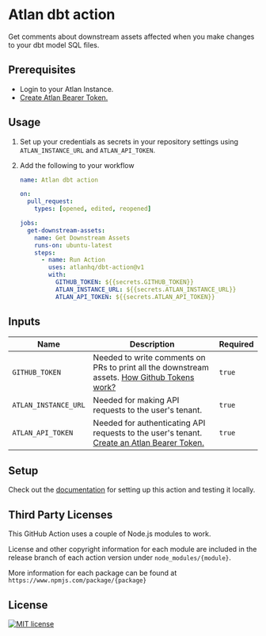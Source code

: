 # Atlan dbt action

Get comments about downstream assets affected when you make changes to your dbt model SQL files.

## Prerequisites

- Login to your Atlan Instance.
- [Create Atlan Bearer Token.](https://ask.atlan.com/hc/en-us/articles/8312649180049)

## Usage

1. Set up your credentials as secrets in your repository settings using `ATLAN_INSTANCE_URL` and `ATLAN_API_TOKEN`.

2. Add the following to your workflow

   ```yml
   name: Atlan dbt action

   on:
     pull_request:
       types: [opened, edited, reopened]

   jobs:
     get-downstream-assets:
       name: Get Downstream Assets
       runs-on: ubuntu-latest
       steps:
         - name: Run Action
           uses: atlanhq/dbt-action@v1
           with:
             GITHUB_TOKEN: ${{secrets.GITHUB_TOKEN}}
             ATLAN_INSTANCE_URL: ${{secrets.ATLAN_INSTANCE_URL}}
             ATLAN_API_TOKEN: ${{secrets.ATLAN_API_TOKEN}}
   ```

## Inputs

| Name                 | Description                                                                                                                                                                                                | Required |
| -------------------- | ---------------------------------------------------------------------------------------------------------------------------------------------------------------------------------------------------------- | -------- |
| `GITHUB_TOKEN`       | Needed to write comments on PRs to print all the downstream assets. [How Github Tokens work?](https://dev.to/github/the-githubtoken-in-github-actions-how-it-works-change-permissions-customizations-3cgp) | `true`   |
| `ATLAN_INSTANCE_URL` | Needed for making API requests to the user's tenant.                                                                                                                                                       | `true`   |
| `ATLAN_API_TOKEN`    | Needed for authenticating API requests to the user's tenant. [Create an Atlan Bearer Token.](https://ask.atlan.com/hc/en-us/articles/8312649180049)                                                        | `true`   |

## Setup

Check out the [documentation](https://github.com/atlanhq/dbt-action/blob/main/SETUP.md) for setting up this action and testing it locally.

## Third Party Licenses

This GitHub Action uses a couple of Node.js modules to work.

License and other copyright information for each module are included in the release branch of each action version under `node_modules/{module}`.

More information for each package can be found at `https://www.npmjs.com/package/{package}`

## License

[![MIT license](https://img.shields.io/badge/License-MIT-blue.svg)](https://lbesson.mit-license.org/)
